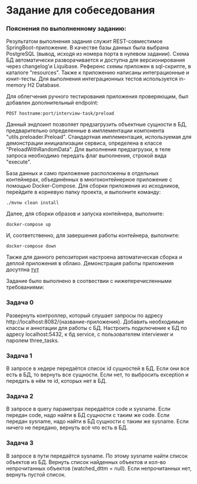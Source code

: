 # Задание для собеседования

### Пояснения по выполненному заданию:
Результатом выполнения задания служит REST-совместимое SpringBoot-приложение.
В качестве базы данных была выбрана PostgreSQL (вывод, исходя из номера порта в нулевом задании).
Схема БД автоматически разворачивается и доступна для версионирования через changelog'и Liquibase.
Референс схемы приложен в sql-скрипте, в каталоге "resources".
Также к приложению написаны интеграционные и юнит-тесты. 
Для выполнения интеграционных тестов используется in-memory H2 Database.

Для облегчения ручного тестирования приложения проверяющим, был добавлен дополнительный endpoint:
```
POST hostname:port/interview-task/preload
```
Данный эндпоинт позволяет предзагрузить объектные сущности в БД, предварительно определенные
в имплементации компонента "utils.preloader.Preload". Стандартная имплементация, используемая для 
демонстрации инициализации сервиса, определена в классе "PreloadWithRandomData".
Для выполнения предзагрузки, в теле запроса необходимо передать флаг выполнения, строкой вида "execute".

База данных и само приложение расположены в отдельных контейнерах, 
объединённых в многоконтейнерное приложение с помощью Docker-Compose.
Для сборки приложения из исходников, перейдите в корневую папку проекта, и выполните команду:

```
./mvnw clean install
```

Далее, для сборки образов и запуска контейнера, выполните:

```
docker-compose up
```

И, соответственно, для завершения работы контейнера, выполните:
```
docker-compose down
```


Также для данного репозитория настроена автоматическая сборка и деплой приложения в облако. Демонстрация работы приложения досутпна [тут](https://rareart-interview-task.herokuapp.com/interview-task)

Задание было выполнено в соотвествии с нижеперечисленными требованиями:

### Задача 0
Развернуть контроллер, который слушает запросы 
по адресу http://localhost:8082/{название-приложения}. 
Добавить необходимые классы и аннотации для работы с БД. 
Настроить подключение к БД по адресу localhost:5432, к бд service, 
с пользователем interviewer и паролем three_tasks.

### Задача 1
В запросе в хедере  передаётся список id сущностей в БД. 
Если они все есть в БД, то вернуть все сущности. 
Если нет, то выбросить exception и передать в нём те id, которых нет в БД.

### Задача 2
В запросе в query параметрах передаётся code и sysname. 
Если передан code, надо найти в БД сущности с таким же code.
Если передан sysname, надо найти в БД сущности с таким же sysname.
Если ничего не передано, вернуть всё что есть в БД.

### Задача 3
В запросе в пути передаётся sysname. 
По этому sysname найти список объектов из БД. 
Вернуть список найденных объектов и кол-во непрочитанных объектов (watched_dttm = null). 
Если непрочитанных нет, вернуть пустой список.
